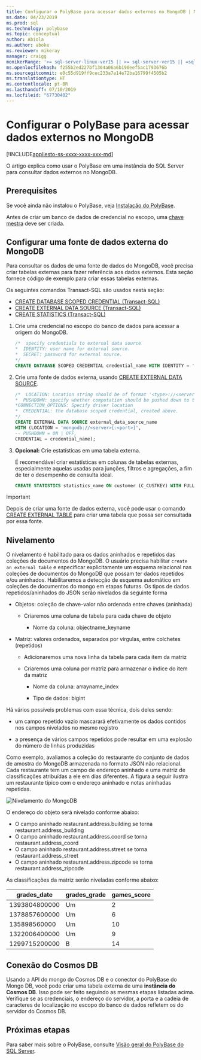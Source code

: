 ```yaml
---
title: Configurar o PolyBase para acessar dados externos no MongoDB | Microsoft Docs
ms.date: 04/23/2019
ms.prod: sql
ms.technology: polybase
ms.topic: conceptual
author: Abiola
ms.author: aboke
ms.reviewer: mikeray
manager: craigg
monikerRange: '>= sql-server-linux-ver15 || >= sql-server-ver15 || =sqlallproducts-allversions'
ms.openlocfilehash: f255b2ed227bf1364a06a6b190eef5ac1793676b
ms.sourcegitcommit: e0c55d919ff9cec233a7a14e72ba16799f4505b2
ms.translationtype: HT
ms.contentlocale: pt-BR
ms.lasthandoff: 07/10/2019
ms.locfileid: "67730402"
---
```

# <a name="configure-polybase-to-access-external-data-in-mongodb"></a>Configurar o PolyBase para acessar dados externos no MongoDB

[!INCLUDE[appliesto-ss-xxxx-xxxx-xxx-md](../../includes/appliesto-ss-xxxx-xxxx-xxx-md.md)]

O artigo explica como usar o PolyBase em uma instância do SQL Server para consultar dados externos no MongoDB.

## <a name="prerequisites"></a>Prerequisites

Se você ainda não instalou o PolyBase, veja [Instalação do PolyBase](polybase-installation.md).

Antes de criar um banco de dados de credencial no escopo, uma [chave mestra](../../t-sql/statements/create-master-key-transact-sql.md) deve ser criada. 
    

## <a name="configure-a-mongodb-external-data-source"></a>Configurar uma fonte de dados externa do MongoDB

Para consultar os dados de uma fonte de dados do MongoDB, você precisa criar tabelas externas para fazer referência aos dados externos. Esta seção fornece código de exemplo para criar essas tabelas externas.

Os seguintes comandos Transact-SQL são usados nesta seção:

- [CREATE DATABASE SCOPED CREDENTIAL (Transact-SQL)](../../t-sql/statements/create-database-scoped-credential-transact-sql.md)
- [CREATE EXTERNAL DATA SOURCE (Transact-SQL)](../../t-sql/statements/create-external-data-source-transact-sql.md) 
- [CREATE STATISTICS (Transact-SQL)](../../t-sql/statements/create-statistics-transact-sql.md)

1. Crie uma credencial no escopo do banco de dados para acessar a origem do MongoDB.

    ```sql
    /*  specify credentials to external data source
    *  IDENTITY: user name for external source. 
    *  SECRET: password for external source.
    */
    CREATE DATABASE SCOPED CREDENTIAL credential_name WITH IDENTITY = 'username', Secret = 'password';
    ```
1. Crie uma fonte de dados externa, usando [CREATE EXTERNAL DATA SOURCE](../../t-sql/statements/create-external-data-source-transact-sql.md).

    ```sql
    /*  LOCATION: Location string should be of format '<type>://<server>[:<port>]'.
    *  PUSHDOWN: specify whether computation should be pushed down to the source. ON by default.
    *CONNECTION_OPTIONS: Specify driver location
    *  CREDENTIAL: the database scoped credential, created above.
    */
    CREATE EXTERNAL DATA SOURCE external_data_source_name
    WITH (LOCATION = 'mongodb://<server>[:<port>]',
    -- PUSHDOWN = ON | OFF,
    CREDENTIAL = credential_name);
    ```

1. **Opcional:** Crie estatísticas em uma tabela externa.

    É recomendável criar estatísticas em colunas de tabelas externas, especialmente aquelas usadas para junções, filtros e agregações, a fim de ter o desempenho de consulta ideal.

    ```sql
    CREATE STATISTICS statistics_name ON customer (C_CUSTKEY) WITH FULLSCAN; 
    ```

>[!IMPORTANT] 
>Depois de criar uma fonte de dados externa, você pode usar o comando [CREATE EXTERNAL TABLE](../../t-sql/statements/create-external-table-transact-sql.md) para criar uma tabela que possa ser consultada por essa fonte. 

## <a name="flattening"></a>Nivelamento
 O nivelamento é habilitado para os dados aninhados e repetidos das coleções de documentos do MongoDB. O usuário precisa habilitar `create an external table` e especificar explicitamente um esquema relacional nas coleções de documentos do MongoDB que possam ter dados repetidos e/ou aninhados. Habilitaremos a detecção de esquema automático em coleções de documentos do mongo em etapas futuras.
Os tipos de dados repetidos/aninhados do JSON serão nivelados da seguinte forma

* Objetos: coleção de chave-valor não ordenada entre chaves (aninhada)

   - Criaremos uma coluna de tabela para cada chave de objeto

     * Nome da coluna: objectname_keyname

* Matriz: valores ordenados, separados por vírgulas, entre colchetes (repetidos)

   - Adicionaremos uma nova linha da tabela para cada item da matriz

   - Criaremos uma coluna por matriz para armazenar o índice do item da matriz

     * Nome da coluna: arrayname_index

     * Tipo de dados: bigint

Há vários possíveis problemas com essa técnica, dois deles sendo:

* um campo repetido vazio mascarará efetivamente os dados contidos nos campos nivelados no mesmo registro

* a presença de vários campos repetidos pode resultar em uma explosão do número de linhas produzidas

Como exemplo, avaliamos a coleção do restaurante do conjunto de dados de amostra do MongoDB armazenada no formato JSON não relacional. Cada restaurante tem um campo de endereço aninhado e uma matriz de classificações atribuídas a ele em dias diferentes. A figura a seguir ilustra um restaurante típico com o endereço aninhado e notas aninhadas repetidas.

![Nivelamento do MongoDB](../../relational-databases/polybase/media/mongo-flattening.png "Nivelamento de restaurante do MongoDB")

O endereço do objeto será nivelado conforme abaixo:

* O campo aninhado restaurant.address.building se torna restaurant.address_building
* O campo aninhado restaurant.address.coord se torna restaurant.address_coord
* O campo aninhado restaurant.address.street se torna restaurant.address_street
* O campo aninhado restaurant.address.zipcode se torna restaurant.address_zipcode

As classificações da matriz serão niveladas conforme abaixo:

| grades_date | grades_grade  | games_score | 
| ------------- | ------------------------- | -------------- |
|1393804800000 |Um |2|
|1378857600000|Um |6|
|135898560000 |Um |10|
|1322006400000|Um |9|
|1299715200000 |B |14|

## <a name="cosmos-db-connection"></a>Conexão do Cosmos DB

Usando a API do mongo do Cosmos DB e o conector do PolyBase do Mongo DB, você pode criar uma tabela externa de uma **instância do Cosmos DB**. Isso pode ser feito seguindo as mesmas etapas listadas acima. Verifique se as credenciais, o endereço do servidor, a porta e a cadeia de caracteres de localização no escopo do banco de dados refletem os do servidor do Cosmos DB. 

## <a name="next-steps"></a>Próximas etapas

Para saber mais sobre o PolyBase, consulte [Visão geral do PolyBase do SQL Server](polybase-guide.md).
